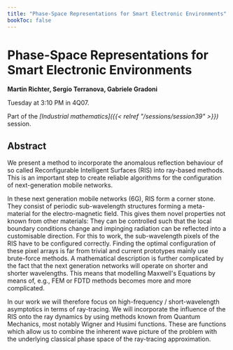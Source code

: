 ```yaml
---
title: "Phase-Space Representations for Smart Electronic Environments"
bookToc: false
---
```


# Phase-Space Representations for Smart Electronic Environments

**Martin Richter, Sergio Terranova, Gabriele Gradoni**

Tuesday at 3:10 PM in 4Q07.

Part of the *[Industrial mathematics]({{< relref "/sessions/session39" >}})* session.

## Abstract

We present a method to incorporate the anomalous reflection behaviour of so called Reconfigurable Intelligent Surfaces (RIS) into ray-based methods. This is an important step to create reliable algorithms for the configuration of next-generation mobile networks.

In these next generation mobile networks (6G), RIS form a corner stone. They consist of periodic sub-wavelength structures forming a meta-material for the electro-magnetic field. This gives them novel properties not known from other materials: They can be controlled such that the local boundary conditions change and impinging radiation can be reflected into a customisable direction. For this to work, the sub-wavelength pixels of the RIS have to be configured correctly. Finding the optimal configuration of these pixel arrays is far from trivial and current prototypes mainly use brute-force methods. A mathematical description is further complicated by the fact that the next generation networks will operate on shorter and shorter wavelengths. This means that modelling Maxwell's Equations by means of, e.g., FEM or FDTD methods becomes more and more complicated.

In our work we will therefore focus on high-frequency / short-wavelength asymptotics in terms of ray-tracing. We will incorporate the influence of the RIS onto the ray dynamics by using methods known from Quantum Mechanics, most notably Wigner and Husimi functions. These are functions which allow us to combine the inherent wave picture of the problem with the underlying classical phase space of the ray-tracing approximation.



